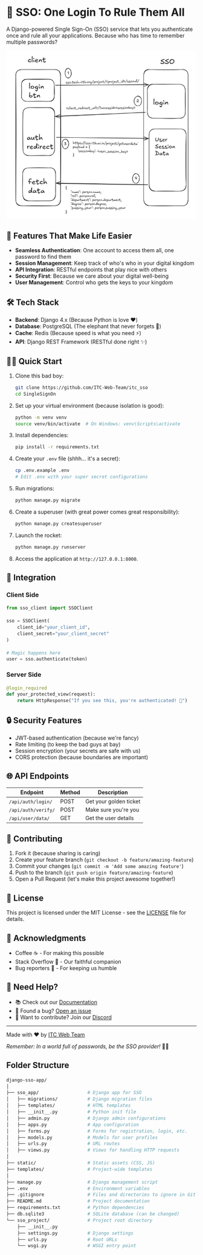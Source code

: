# 🔐 SSO: One Login To Rule Them All

A Django-powered Single Sign-On (SSO) service that lets you authenticate once and rule all your applications. Because who has time to remember multiple passwords?

![SSO Flow Diagram](/static/img/sso-flow.png)

## 🚀 Features That Make Life Easier

- **Seamless Authentication**: One account to access them all, one password to find them
- **Session Management**: Keep track of who's who in your digital kingdom
- **API Integration**: RESTful endpoints that play nice with others
- **Security First**: Because we care about your digital well-being
- **User Management**: Control who gets the keys to your kingdom

## 🛠️ Tech Stack

- **Backend**: Django 4.x (Because Python is love ❤️)
- **Database**: PostgreSQL (The elephant that never forgets 🐘)
- **Cache**: Redis (Because speed is what you need ⚡)
- **API**: Django REST Framework (RESTful done right ✨)

## 🏃‍♂️ Quick Start

1. Clone this bad boy:

   ```bash
   git clone https://github.com/ITC-Web-Team/itc_sso
   cd SingleSignOn
   ```

2. Set up your virtual environment (because isolation is good):

   ```bash
   python -m venv venv
   source venv/bin/activate  # On Windows: venv\Scripts\activate
   ```

3. Install dependencies:

   ```bash
   pip install -r requirements.txt
   ```

4. Create your `.env` file (shhh... it's a secret):

   ```bash
   cp .env.example .env
   # Edit .env with your super secret configurations
   ```

5. Run migrations:

   ```bash
   python manage.py migrate
   ```

6. Create a superuser (with great power comes great responsibility):

   ```bash
   python manage.py createsuperuser
   ```

7. Launch the rocket:

   ```bash
   python manage.py runserver
   ```

8. Access the application at `http://127.0.0.1:8000`.

## 🔌 Integration

### Client Side

```python
from sso_client import SSOClient

sso = SSOClient(
    client_id="your_client_id",
    client_secret="your_client_secret"
)

# Magic happens here
user = sso.authenticate(token)
```

### Server Side

```python
@login_required
def your_protected_view(request):
    return HttpResponse("If you see this, you're authenticated! 🎉")
```

## 🔒 Security Features

- JWT-based authentication (because we're fancy)
- Rate limiting (to keep the bad guys at bay)
- Session encryption (your secrets are safe with us)
- CORS protection (because boundaries are important)

## 🌐 API Endpoints

| Endpoint            | Method | Description            |
| ------------------- | ------ | ---------------------- |
| `/api/auth/login/`  | POST   | Get your golden ticket |
| `/api/auth/verify/` | POST   | Make sure you're you   |
| `/api/user/data/`   | GET    | Get the user details   |

## 🤝 Contributing

1. Fork it (because sharing is caring)
2. Create your feature branch (`git checkout -b feature/amazing-feature`)
3. Commit your changes (`git commit -m 'Add some amazing feature'`)
4. Push to the branch (`git push origin feature/amazing-feature`)
5. Open a Pull Request (let's make this project awesome together!)

## 📜 License

This project is licensed under the MIT License - see the [LICENSE](LICENSE) file for details.

## 🙏 Acknowledgments

- Coffee ☕ - For making this possible
- Stack Overflow 🚀 - Our faithful companion
- Bug reporters 🐛 - For keeping us humble

## 🤔 Need Help?

- 📚 Check out our [Documentation](https://sso.devclub.in/docs)
- 🐞 Found a bug? [Open an issue](https://github.com/devclub-iitd/SingleSignOn/issues)
- 💬 Want to contribute? Join our [Discord](https://discord.gg/devclub)

---

Made with ❤️ by [ITC Web Team](https://web.tech-iitb.org)

_Remember: In a world full of passwords, be the SSO provider!_ 🦸‍♂️

## Folder Structure

```bash
django-sso-app/
│
├── sso_app/                  # Django app for SSO
│   ├── migrations/           # Django migration files
│   ├── templates/            # HTML templates
│   ├── __init__.py           # Python init file
│   ├── admin.py              # Django admin configurations
│   ├── apps.py               # App configuration
│   ├── forms.py              # Forms for registration, login, etc.
│   ├── models.py             # Models for user profiles
│   ├── urls.py               # URL routes
│   ├── views.py              # Views for handling HTTP requests
│
├── static/                   # Static assets (CSS, JS)
├── templates/                # Project-wide templates
│
├── manage.py                 # Django management script
├── .env                      # Environment variables
├── .gitignore                # Files and directories to ignore in Git
├── README.md                 # Project documentation
├── requirements.txt          # Python dependencies
├── db.sqlite3                # SQLite database (can be changed)
└── sso_project/              # Project root directory
    ├── __init__.py
    ├── settings.py           # Django settings
    ├── urls.py               # Root URLs
    └── wsgi.py               # WSGI entry point

```
